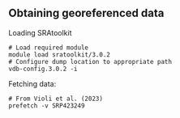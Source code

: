## Obtaining georeferenced data
Loading SRAtoolkit
```
# Load required module
module load sratoolkit/3.0.2
# Configure dump location to appropriate path
vdb-config.3.0.2 -i
```

Fetching data:
```
# From Violi et al. (2023)
prefetch -v SRP423249
```
